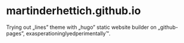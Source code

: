 # martinderhettich.github.io
Trying out „lines” theme with „hugo” static website builder on „github-pages”, exasperationinglyedperimentally™.
